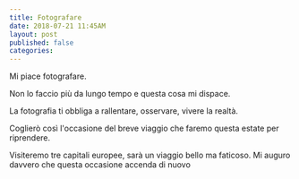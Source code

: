 ```yaml
---
title: Fotografare
date: 2018-07-21 11:45AM
layout: post
published: false
categories: 
---
```


Mi piace fotografare.

Non lo faccio più da lungo tempo e questa cosa mi dispace.

La fotografia ti obbliga a rallentare, osservare, vivere la realtà.

Coglierò così l'occasione del breve viaggio che faremo questa estate per riprendere.

Visiteremo tre capitali europee, sarà un viaggio bello ma faticoso. Mi auguro davvero che questa occasione accenda di nuovo 
